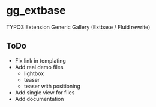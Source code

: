 gg_extbase
==========

TYPO3 Extension Generic Gallery (Extbase / Fluid rewrite)


ToDo
----

* Fix link in templating
* Add real demo files
	* lightbox
	* teaser
	* teaser with positioning
* Add single view for files
* Add documentation